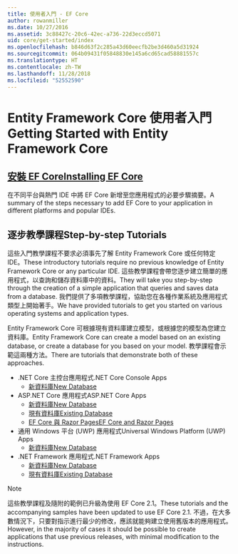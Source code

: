 ```yaml
---
title: 使用者入門 - EF Core
author: rowanmiller
ms.date: 10/27/2016
ms.assetid: 3c88427c-20c6-42ec-a736-22d3eccd5071
uid: core/get-started/index
ms.openlocfilehash: b846d63f2c285a43d60eecfb2be3d460a5d31924
ms.sourcegitcommit: 064b09431f05848830e145a6cd65cad58881557c
ms.translationtype: HT
ms.contentlocale: zh-TW
ms.lasthandoff: 11/28/2018
ms.locfileid: "52552590"
---
```

# <a name="getting-started-with-entity-framework-core"></a><span data-ttu-id="fdc7f-102">Entity Framework Core 使用者入門</span><span class="sxs-lookup"><span data-stu-id="fdc7f-102">Getting Started with Entity Framework Core</span></span>

## <a name="installing-ef-coreinstallindexmd"></a>[<span data-ttu-id="fdc7f-103">安裝 EF Core</span><span class="sxs-lookup"><span data-stu-id="fdc7f-103">Installing EF Core</span></span>](install/index.md)

<span data-ttu-id="fdc7f-104">在不同平台與熱門 IDE 中將 EF Core 新增至您應用程式的必要步驟摘要。</span><span class="sxs-lookup"><span data-stu-id="fdc7f-104">A summary of the steps necessary to add EF Core to your application in different platforms and popular IDEs.</span></span>

## <a name="step-by-step-tutorials"></a><span data-ttu-id="fdc7f-105">逐步教學課程</span><span class="sxs-lookup"><span data-stu-id="fdc7f-105">Step-by-step Tutorials</span></span>

<span data-ttu-id="fdc7f-106">這些入門教學課程不要求必須事先了解 Entity Framework Core 或任何特定 IDE。</span><span class="sxs-lookup"><span data-stu-id="fdc7f-106">These introductory tutorials require no previous knowledge of Entity Framework Core or any particular IDE.</span></span> <span data-ttu-id="fdc7f-107">這些教學課程會帶您逐步建立簡單的應用程式，以查詢和儲存資料庫中的資料。</span><span class="sxs-lookup"><span data-stu-id="fdc7f-107">They will take you step-by-step through the creation of a simple application that queries and saves data from a database.</span></span> <span data-ttu-id="fdc7f-108">我們提供了多項教學課程，協助您在各種作業系統及應用程式類型上開始著手。</span><span class="sxs-lookup"><span data-stu-id="fdc7f-108">We have provided tutorials to get you started on various operating systems and application types.</span></span>

<span data-ttu-id="fdc7f-109">Entity Framework Core 可根據現有資料庫建立模型，或根據您的模型為您建立資料庫。</span><span class="sxs-lookup"><span data-stu-id="fdc7f-109">Entity Framework Core can create a model based on an existing database, or create a database for you based on your model.</span></span> <span data-ttu-id="fdc7f-110">教學課程會示範這兩種方法。</span><span class="sxs-lookup"><span data-stu-id="fdc7f-110">There are tutorials that demonstrate both of these approaches.</span></span>

* <span data-ttu-id="fdc7f-111">.NET Core 主控台應用程式</span><span class="sxs-lookup"><span data-stu-id="fdc7f-111">.NET Core Console Apps</span></span>
  * [<span data-ttu-id="fdc7f-112">新資料庫</span><span class="sxs-lookup"><span data-stu-id="fdc7f-112">New Database</span></span>](netcore/new-db-sqlite.md)
* <span data-ttu-id="fdc7f-113">ASP.NET Core 應用程式</span><span class="sxs-lookup"><span data-stu-id="fdc7f-113">ASP.NET Core Apps</span></span>
  * [<span data-ttu-id="fdc7f-114">新資料庫</span><span class="sxs-lookup"><span data-stu-id="fdc7f-114">New Database</span></span>](aspnetcore/new-db.md)
  * [<span data-ttu-id="fdc7f-115">現有資料庫</span><span class="sxs-lookup"><span data-stu-id="fdc7f-115">Existing Database</span></span>](aspnetcore/existing-db.md)
  * [<span data-ttu-id="fdc7f-116">EF Core 與 Razor Pages</span><span class="sxs-lookup"><span data-stu-id="fdc7f-116">EF Core and Razor Pages</span></span>](/aspnet/core/data/ef-rp/intro)
* <span data-ttu-id="fdc7f-117">通用 Windows 平台 (UWP) 應用程式</span><span class="sxs-lookup"><span data-stu-id="fdc7f-117">Universal Windows Platform (UWP) Apps</span></span>
  * [<span data-ttu-id="fdc7f-118">新資料庫</span><span class="sxs-lookup"><span data-stu-id="fdc7f-118">New Database</span></span>](uwp/getting-started.md)
* <span data-ttu-id="fdc7f-119">.NET Framework 應用程式</span><span class="sxs-lookup"><span data-stu-id="fdc7f-119">.NET Framework Apps</span></span>
  * [<span data-ttu-id="fdc7f-120">新資料庫</span><span class="sxs-lookup"><span data-stu-id="fdc7f-120">New Database</span></span>](full-dotnet/new-db.md)
  * [<span data-ttu-id="fdc7f-121">現有資料庫</span><span class="sxs-lookup"><span data-stu-id="fdc7f-121">Existing Database</span></span>](full-dotnet/existing-db.md)

> [!NOTE]  
> <span data-ttu-id="fdc7f-122">這些教學課程及隨附的範例已升級為使用 EF Core 2.1。</span><span class="sxs-lookup"><span data-stu-id="fdc7f-122">These tutorials and the accompanying samples have been updated to use EF Core 2.1.</span></span> <span data-ttu-id="fdc7f-123">不過，在大多數情況下，只要對指示進行最少的修改，應該就能夠建立使用舊版本的應用程式。</span><span class="sxs-lookup"><span data-stu-id="fdc7f-123">However, in the majority of cases it should be possible to create applications that use previous releases, with minimal modification to the instructions.</span></span> 
